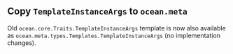 ## Copy `TemplateInstanceArgs` to `ocean.meta`

Old `ocean.core.Traits.TemplateInstanceArgs` template is now also available
as `ocean.meta.types.Templates.TemplateInstanceArgs` (no implementation
changes).
